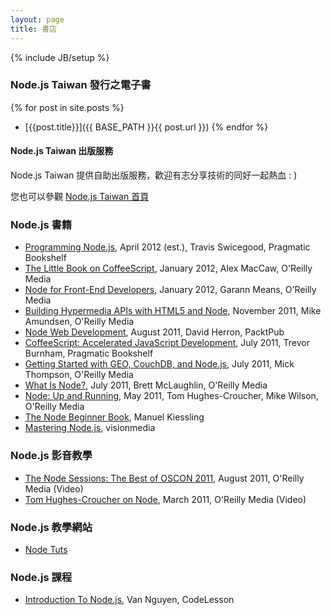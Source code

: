 ```yaml
---
layout: page
title: 書店
---
```


{% include JB/setup %}

### Node.js Taiwan 發行之電子書

{% for post in site.posts  %}
* [{{post.title}}]({{ BASE_PATH }}{{ post.url }})
{% endfor %}

#### Node.js Taiwan 出版服務

Node.js Taiwan 提供自助出版服務，歡迎有志分享技術的同好一起熱血 : )

您也可以參觀 [Node.js Taiwan 首頁](http://nodejs.tw/)

### Node.js 書籍

* [Programming Node.js](http://shop.oreilly.com/product/9781934356890.do), April 2012 (est.), Travis Swicegood, Pragmatic Bookshelf
* [The Little Book on CoffeeScript](http://shop.oreilly.com/product/0636920024309.do), January 2012, Alex MacCaw, O'Reilly Media
* [Node for Front-End Developers](http://shop.oreilly.com/product/0636920023258.do), January 2012, Garann Means, O'Reilly Media
* [Building Hypermedia APIs with HTML5 and Node](http://shop.oreilly.com/product/0636920020530.do), November 2011, Mike Amundsen, O'Reilly Media
* [Node Web Development](http://www.packtpub.com/node-javascript-web-development/book), August 2011, David Herron, PacktPub
* [CoffeeScript: Accelerated JavaScript Development](http://pragprog.com/book/tbcoffee/coffeescript), July 2011, Trevor Burnham, Pragmatic Bookshelf
* [Getting Started with GEO, CouchDB, and Node.js](http://shop.oreilly.com/product/0636920020806.do), July 2011, Mick Thompson, O'Reilly Media
* [What Is Node?](http://shop.oreilly.com/product/0636920021506.do), July 2011, Brett McLaughlin, O'Reilly Media
* [Node: Up and Running](http://shop.oreilly.com/product/0636920015956.do), May 2011, Tom Hughes-Croucher, Mike Wilson, O'Reilly Media
* [The Node Beginner Book](http://www.nodebeginner.org/), Manuel Kiessling
* [Mastering Node.js](http://visionmedia.github.com/masteringnode/), visionmedia

### Node.js 影音教學

* [The Node Sessions: The Best of OSCON 2011](http://shop.oreilly.com/product/0636920022183.do), August 2011, O'Reilly Media (Video)
* [Tom Hughes-Croucher on Node](http://shop.oreilly.com/product/0636920017080.do), March 2011, O'Reilly Media (Video)

### Node.js 教學網站

* [Node Tuts](http://nodetuts.com/)

### Node.js 課程

* [Introduction To Node.js](http://codelesson.com/courses/view/introduction-to-node-js), Van Nguyen, CodeLesson


